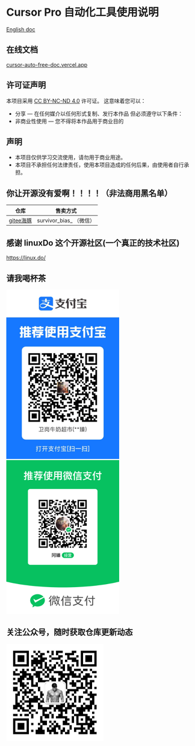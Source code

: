 # Cursor Pro 自动化工具使用说明


[English doc](./README.EN.md)



## 在线文档
[cursor-auto-free-doc.vercel.app](https://cursor-auto-free-doc.vercel.app)


## 许可证声明
本项目采用 [CC BY-NC-ND 4.0](https://creativecommons.org/licenses/by-nc-nd/4.0/) 许可证。
这意味着您可以：
- 分享 — 在任何媒介以任何形式复制、发行本作品
但必须遵守以下条件：
- 非商业性使用 — 您不得将本作品用于商业目的

## 声明
- 本项目仅供学习交流使用，请勿用于商业用途。
- 本项目不承担任何法律责任，使用本项目造成的任何后果，由使用者自行承担。



## 你让开源没有爱啊！！！！（非法商用黑名单）
| 仓库 | 售卖方式 | 
| ----- | ----- | 
| [gitee海豚](https://gitee.com/ydd_energy/dolphin_-cursor) | survivor_bias_  （微信） | 


## 感谢 linuxDo 这个开源社区(一个真正的技术社区)
https://linux.do/



## 请我喝杯茶
<img src="./screen/28613e3f3f23a935b66a7ba31ff4e3f.jpg" width="300"/>

<img src="./screen/mm_facetoface_collect_qrcode_1738583247120.png" width="300"/>

## 关注公众号，随时获取仓库更新动态

![image](./screen/qrcode_for_gh_c985615b5f2b_258.jpg)


